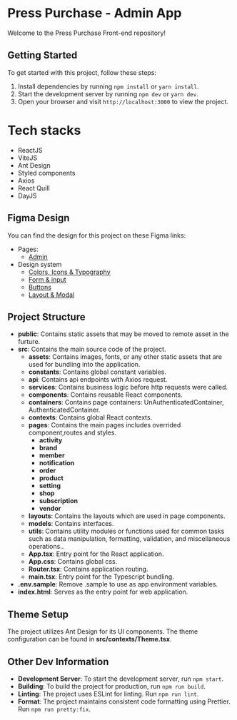 # Press Purchase - Admin App

Welcome to the Press Purchase Front-end repository!

## Getting Started

To get started with this project, follow these steps:

1. Install dependencies by running `npm install` or `yarn install`.
2. Start the development server by running `npm dev` or `yarn dev`.
3. Open your browser and visit `http://localhost:3000` to view the project.

# Tech stacks

- ReactJS
- ViteJS
- Ant Design
- Styled components
- Axios
- React Quill
- DayJS

## Figma Design

You can find the design for this project on these Figma links:

- Pages:
  - [Admin](https://www.figma.com/file/OGitGCVhF6PwW6luqXqmvS/Press-Purchase?type=design&node-id=1-25434&mode=design&t=vvN1QYRzwuoHkpCM-0)
- Design system
  - [Colors, Icons & Typography](https://www.figma.com/file/OGitGCVhF6PwW6luqXqmvS/Press-Purchase?type=design&node-id=186-84984&mode=design&t=vvN1QYRzwuoHkpCM-0)
  - [Form & input](https://www.figma.com/file/OGitGCVhF6PwW6luqXqmvS/Press-Purchase?type=design&node-id=18-40462&mode=design&t=vvN1QYRzwuoHkpCM-0)
  - [Buttons](https://www.figma.com/file/OGitGCVhF6PwW6luqXqmvS/Press-Purchase?type=design&node-id=18-40453&mode=design&t=vvN1QYRzwuoHkpCM-0)
  - [Layout & Modal](https://www.figma.com/file/OGitGCVhF6PwW6luqXqmvS/Press-Purchase?type=design&node-id=18-40456&mode=design&t=vvN1QYRzwuoHkpCM-0)

## Project Structure

- **public**: Contains static assets that may be moved to remote asset in the furture.
- **src**: Contains the main source code of the project.
  - **assets**: Contains images, fonts, or any other static assets that are used for bundling into the application.
  - **constants**: Contains global constant variables.
  - **api**: Contains api endpoints with Axios request.
  - **services**: Contains business logic before http requests were called.
  - **components**: Contains reusable React components.
  - **containers**: Contains page containers: UnAuthenticatedContainer, AuthenticatedContainer.
  - **contexts**: Contains global React contexts.
  - **pages**: Contains the main pages includes overrided component,routes and styles.
    - **activity**
    - **brand**
    - **member**
    - **notification**
    - **order**
    - **product**
    - **setting**
    - **shop**
    - **subscription**
    - **vendor**
  - **layouts**: Contains the layouts which are used in page components.
  - **models**: Contains interfaces.
  - **utils**: Contains utility modules or functions used for common tasks such as data manipulation, formatting, validation, and miscellaneous operations..
  - **App.tsx**: Entry point for the React application.
  - **App.css**: Contains global css.
  - **Router.tsx**: Contains application routing.
  - **main.tsx**: Entry point for the Typescript bundling.
- **.env.sample**: Remove .sample to use as app environment variables.
- **index.html**: Serves as the entry point for web application.

## Theme Setup

The project utilizes Ant Design for its UI components. The theme configuration can be found in **src/contexts/Theme.tsx**.

## Other Dev Information

- **Development Server**: To start the development server, run `npm start`.
- **Building**: To build the project for production, run `npm run build`.
- **Linting**: The project uses ESLint for linting. Run `npm run lint`.
- **Format**: The project maintains consistent code formatting using Prettier. Run `npm run pretty:fix`.
